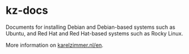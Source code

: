 <!--
###############################################################################
# SPDX-FileComment: Readme for repository kz-docs
#
# SPDX-FileCopyrightText: Karel Zimmer <info@karelzimmer.nl>
# SPDX-License-Identifier: CC0-1.0
###############################################################################
-->

# kz-docs

Documents for installing Debian and Debian-based systems such as Ubuntu, and
Red Hat and Red Hat-based systems such as Rocky Linux.

More information on [karelzimmer.nl/en](https://karelzimmer.nl/en).
